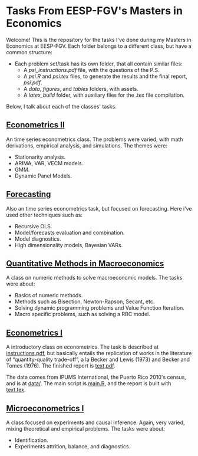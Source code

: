 # Tasks From EESP-FGV's Masters in Economics

Welcome! This is the repository for the tasks I've done during my Masters in Economics at EESP-FGV. Each folder belongs to a different class, but have a common structure:

- Each problem set/task has its own folder, that all contain similar files:
    - A _psi\_instructions.pdf_ file, with the questions of the P.S.
    - A _psi.R_ and _psi.tex_ files, to generate the results and the final report, _psi.pdf_.
    - A _data_, _figures_, and _tables_ folders, with assets.
    - A _latex\_build_ folder, with auxiliary files for the .tex file compilation.

Below, I talk about each of the classes' tasks.

## [Econometrics II](econometrics2)

An time series econometrics class. The problems were varied, with math derivations, empirical analysis, and simulations. The themes were:

- Stationarity analysis.
- ARIMA, VAR, VECM models.
- GMM.
- Dynamic Panel Models.


## [Forecasting](forecasting)

Also an time series econometrics task, but focused on forecasting. Here i've used other techniques such as:

- Recursive OLS.
- Model/forecasts evaluation and combination.
- Model diagnostics.
- High dimensionality models, Bayesian VARs.


## [Quantitative Methods in Macroeconomics](quant-macro)

A class on numeric methods to solve macroeconomic models. The tasks were about:

- Basics of numeric methods.
- Methods such as Bisection, Newton-Rapson, Secant, etc.
- Solving dynamic programming problems and Value Function Iteration.
- Macro specific problems, such as solving a RBC model.


## [Econometrics I](econometrics1)

A introductory class on econometrics. The task is described at [instructions.pdf](econometrics1/instructions.pdf), but basically entails the replication of works in the literature of “quantity-quality trade-off”, a la Becker and Lewis (1973) and Becker and Tomes (1976). The finished report is [text.pdf](econometrics1/text.pdf).

The data comes from IPUMS International, the Puerto Rico 2010's census, and is at [data/](econometrics1/data/). The main script is [main.R](econometrics1/main.R), and the report is built with [text.tex](econometrics1/text.tex).



## [Microeconometrics I](microeconometrics1)

A class focused on experiments and causal inference. Again, very varied, mixing theoretical and empirical problems. The tasks were about:

- Identification.
- Experiments attrition, balance, and diagnostics.
